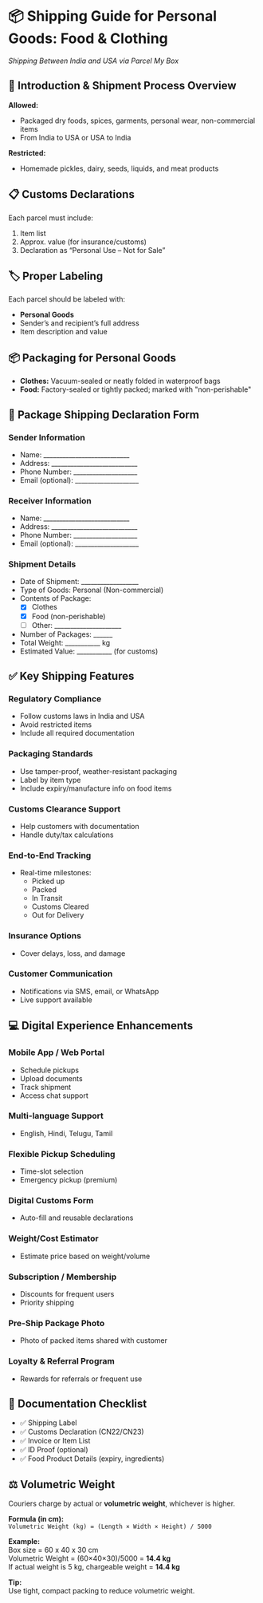 # 📦 Shipping Guide for Personal Goods: Food & Clothing  
*Shipping Between India and USA via Parcel My Box*

## 📌 Introduction & Shipment Process Overview

**Allowed:**  
- Packaged dry foods, spices, garments, personal wear, non-commercial items  
- From India to USA or USA to India  

**Restricted:**  
- Homemade pickles, dairy, seeds, liquids, and meat products  

## 📋 Customs Declarations

Each parcel must include:
1. Item list  
2. Approx. value (for insurance/customs)  
3. Declaration as “Personal Use – Not for Sale”  

## 🏷️ Proper Labeling

Each parcel should be labeled with:
- **Personal Goods**  
- Sender’s and recipient’s full address  
- Item description and value  

## 📦 Packaging for Personal Goods

- **Clothes:** Vacuum-sealed or neatly folded in waterproof bags  
- **Food:** Factory-sealed or tightly packed; marked with "non-perishable"  

## 📑 Package Shipping Declaration Form

### Sender Information
- Name: ___________________________  
- Address: ___________________________  
- Phone Number: ____________________  
- Email (optional): ____________________  

### Receiver Information
- Name: ___________________________  
- Address: ___________________________  
- Phone Number: ____________________  
- Email (optional): ____________________  

### Shipment Details
- Date of Shipment: __________________  
- Type of Goods: Personal (Non-commercial)  
- Contents of Package:
  - [x] Clothes  
  - [x] Food (non-perishable)  
  - [ ] Other: _____________________  
- Number of Packages: ______  
- Total Weight: ___________ kg  
- Estimated Value: ___________ (for customs)  

## ✅ Key Shipping Features

### Regulatory Compliance
- Follow customs laws in India and USA  
- Avoid restricted items  
- Include all required documentation  

### Packaging Standards
- Use tamper-proof, weather-resistant packaging  
- Label by item type  
- Include expiry/manufacture info on food items  

### Customs Clearance Support
- Help customers with documentation  
- Handle duty/tax calculations  

### End-to-End Tracking
- Real-time milestones:
  - Picked up  
  - Packed  
  - In Transit  
  - Customs Cleared  
  - Out for Delivery  

### Insurance Options
- Cover delays, loss, and damage  

### Customer Communication
- Notifications via SMS, email, or WhatsApp  
- Live support available  

## 💻 Digital Experience Enhancements

### Mobile App / Web Portal
- Schedule pickups  
- Upload documents  
- Track shipment  
- Access chat support  

### Multi-language Support
- English, Hindi, Telugu, Tamil  

### Flexible Pickup Scheduling
- Time-slot selection  
- Emergency pickup (premium)  

### Digital Customs Form
- Auto-fill and reusable declarations  

### Weight/Cost Estimator
- Estimate price based on weight/volume  

### Subscription / Membership
- Discounts for frequent users  
- Priority shipping  

### Pre-Ship Package Photo
- Photo of packed items shared with customer  

### Loyalty & Referral Program
- Rewards for referrals or frequent use  

## 📝 Documentation Checklist

- ✅ Shipping Label  
- ✅ Customs Declaration (CN22/CN23)  
- ✅ Invoice or Item List  
- ✅ ID Proof (optional)  
- ✅ Food Product Details (expiry, ingredients)  

## ⚖️ Volumetric Weight

Couriers charge by actual or **volumetric weight**, whichever is higher.

**Formula (in cm):**  
`Volumetric Weight (kg) = (Length × Width × Height) / 5000`

**Example:**  
Box size = 60 x 40 x 30 cm  
Volumetric Weight = (60×40×30)/5000 = **14.4 kg**  
If actual weight is 5 kg, chargeable weight = **14.4 kg**

**Tip:**  
Use tight, compact packing to reduce volumetric weight.
